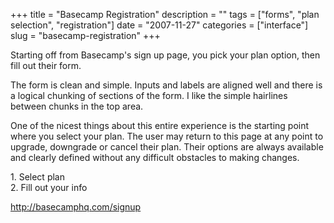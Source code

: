 +++
title = "Basecamp Registration"
description = ""
tags = ["forms", "plan selection", "registration"]
date = "2007-11-27"
categories = ["interface"]
slug = "basecamp-registration"
+++


<p>Starting off from Basecamp's sign up page, you pick your plan option, then fill out their form. </p>
<p>The form is clean and simple. Inputs and labels are aligned well and there is a logical chunking of sections of the form. I like the simple hairlines between chunks in the top area.</p>
<p>One of the nicest things about this entire experience is the starting point where you select your plan. The user may return to this page at any point to upgrade, downgrade or cancel their plan. Their options are always available and clearly defined without any difficult obstacles to making changes.</p>
<div id="screens-full" class="clear"><div class="caption">1. Select plan</div><div class="fullimg clear"><a href="//konigi.com/media/interface/basecamp-registration-1.png" class="group" rel="group" title="1. Select plan"><img src="//konigi.com/media/interface/basecamp-registration-1.png" alt="" class="img-responsive"></a></div></div><div id="screens-full" class="clear"><div class="caption">2. Fill out your info</div><div class="fullimg clear"><a href="//konigi.com/media/interface/basecamp-registration-2.png" class="group" rel="group" title="2. Fill out your info"><img src="//konigi.com/media/interface/basecamp-registration-2.png" alt="" class="img-responsive"></a></div></div>        
<p><a href="http://basecamphq.com/signup">http://basecamphq.com/signup</a></p>


